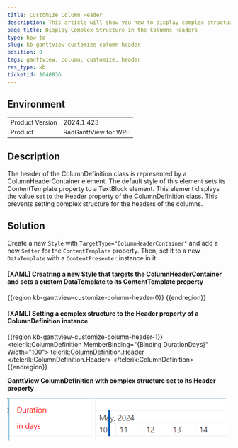 ```yaml
---
title: Customize Column Header
description: This article will show you how to display complex structure in the headers of the columns of RadGanttView.
page_title: Display Complex Structure in the Columns Headers
type: how-to
slug: kb-ganttview-customize-column-header
position: 0
tags: ganttview, column, customize, header
res_type: kb
ticketid: 1648836
---
```


## Environment
<table>
	<tbody>
		<tr>
			<td>Product Version</td>
			<td>2024.1.423</td>
		</tr>
		<tr>
			<td>Product</td>
			<td>RadGanttView for WPF</td>
		</tr>
	</tbody>
</table>

## Description

The header of the ColumnDefinition class is represented by a ColumnHeaderContainer element. The default style of this element sets its ContentTemplate property to a TextBlock element. This element displays the value set to the Header property of the ColumnDefinition class. This prevents setting complex structure for the headers of the columns.

## Solution

Create a new `Style` with `TargetType="ColumnHeaderContainer"` and add a new `Setter` for the `ContentTemplate` property. Then, set it to a new `DataTemplate` with a `ContentPresenter` instance in it.

#### __[XAML] Creatring a new Style that targets the ColumnHeaderContainer and sets a custom DataTemplate to its ContentTemplate property__
{{region kb-ganttview-customize-column-header-0}}
    <!--If NoXaml is used base the Style on the default one: BasedOn="{StaticResource ColumnHeaderContainerStyle}"-->
    <Style TargetType="telerik:ColumnHeaderContainer">
        <Setter Property="ContentTemplate">
            <Setter.Value>
                <DataTemplate>
                    <ContentPresenter Content="{Binding Header}"/>
                </DataTemplate>
            </Setter.Value>
        </Setter>
    </Style>
{{endregion}}

#### __[XAML] Setting a complex structure to the Header property of a ColumnDefinition instance__
{{region kb-ganttview-customize-column-header-1}}
    <telerik:ColumnDefinition MemberBinding="{Binding DurationDays}" Width="100">
        <telerik:ColumnDefinition.Header>
            <StackPanel Orientation="Vertical">
                <Label Content="Duration" Foreground="Red"/>
                <Label Content="in days" Foreground="Red"/>
            </StackPanel>
        </telerik:ColumnDefinition.Header>
    </telerik:ColumnDefinition>
{{endregion}}

__GanttView ColumnDefinition with complex structure set to its Header property__

![GanttView ColumnDefinition with complex structure set to its Header property](images/kb-ganttview-customize-column-header-0.png)